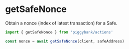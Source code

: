# getSafeNonce

Obtain a nonce (index of latest transaction) for a Safe.

```ts
import { getSafeNonce } from 'piggybank/actions'

const nonce = await getSafeNonce(client, safeAddress)
```
